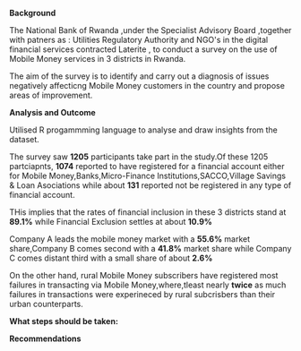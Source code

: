 **Background**

The National Bank of Rwanda ,under the Specialist Advisory Board ,together with patners as : Utilities Regulatory Authority and
NGO's in the digital financial services  contracted Laterite , to conduct a survey on the use of Mobile Money services in 3 districts in Rwanda.

The aim of the survey is to identify and carry out a diagnosis of issues negatively affecticng
Mobile Money customers in the country  and propose areas of improvement.

**Analysis and Outcome**

Utilised R progammming language to analyse and draw insights from the dataset.

The survey saw **1205** participants take part in the study.Of these 1205 partciapnts,
**1074** reported to have registered for a financial account either for Mobile Money,Banks,Micro-Finance Institutions,SACCO,Village Savings & Loan Asociations while about **131** reported not be registered in any type of financial account.

THis implies that the rates of financial inclusion in these 3 districts stand at **89.1%** while Financial Exclusion settles at about **10.9%**

Company A leads the mobile money market with a **55.6%** market share,Company B comes second with a **41.8%** market share while Company C comes distant third with a small share of about **2.6%**

On the other hand, rural Mobile Money subscribers have registered most failures in transacting via  Mobile Money,where,tleast nearly **twice** as much failures in transactions were experineced by rural subcrisbers than their urban counterparts.

**What steps should be taken:**

**Recommendations**


